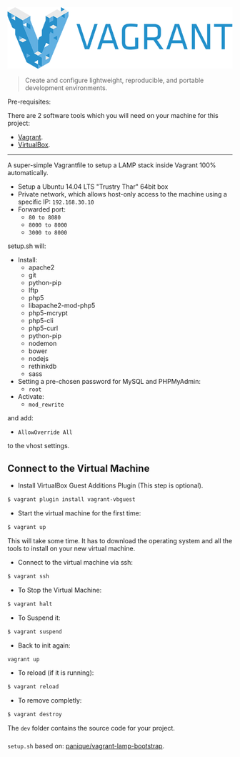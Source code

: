 ![Vagrant Logo](logo_vagrant.png)

>Create and configure lightweight, reproducible, and portable development environments.

Pre-requisites:

There are 2 software tools which you will need on your machine for this project:

* [Vagrant](http://www.vagrantup.com/downloads.html).
* [VirtualBox](https://www.virtualbox.org/wiki/Downloads).

___

A super-simple Vagrantfile to setup a LAMP stack inside Vagrant 100% automatically.

* Setup a Ubuntu 14.04 LTS "Trustry Thar" 64bit box
* Private network, which allows host-only access to the machine using a specific IP: ```192.168.30.10```
* Forwarded port:
    * ```80 to 8080```
    * ```8000 to 8000```
    * ```3000 to 8000```

setup.sh will:

* Install:
    * apache2
    * git
    * python-pip
    * lftp
    * php5
    * libapache2-mod-php5
    * php5-mcrypt
    * php5-cli
    * php5-curl
    * python-pip
    * nodemon
    * bower
    * nodejs
    * rethinkdb
    * sass
* Setting a pre-chosen password for MySQL and PHPMyAdmin:
    * ```root```
* Activate:
    * ```mod_rewrite```

and add:
* ```AllowOverride All```

to the vhost settings.


## Connect to the Virtual Machine

* Install VirtualBox Guest Additions Plugin (This step is optional).

```bash
$ vagrant plugin install vagrant-vbguest
```

* Start the virtual machine for the first time:

```bash
$ vagrant up
```

This will take some time. It has to download the operating system and all the tools to install on your new virtual machine.

* Connect to the virtual machine via ssh:

```bash
$ vagrant ssh
```

* To Stop the Virtual Machine:

```bash
$ vagrant halt
```
* To Suspend it:

```bash
$ vagrant suspend
```

* Back to init again:

```bash
vagrant up
```
* To reload (if it is running):

```bash
$ vagrant reload
```

* To remove completly:

```bash
$ vagrant destroy
```

The ```dev``` folder contains the source code for your project.

###

```setup.sh``` based on: [panique/vagrant-lamp-bootstrap](https://github.com/panique/vagrant-lamp-bootstrap).
